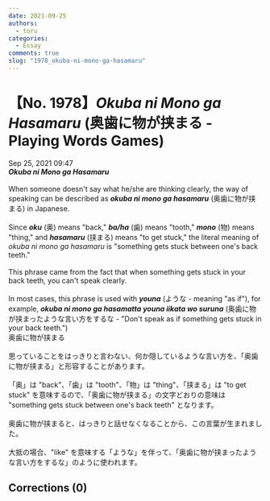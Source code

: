 ```yaml
---
date: 2021-09-25
authors:
  - toru
categories:
  - Essay
comments: true
slug: "1978_okuba-ni-mono-ga-hasamaru"
---
```


# 【No. 1978】<strong><em>Okuba ni Mono ga Hasamaru</strong></em> (奥歯に物が挟まる - Playing Words Games)
<div class="date">Sep 25, 2021 09:47</div>
<div id="post"><div id="body_show_ori">
<strong><em>Okuba ni Mono ga Hasamaru</strong></em><br/><br/>When someone doesn't say what he/she are thinking clearly, the way of speaking can be described as <strong><em>okuba ni mono ga hasamaru</em></strong> (奥歯に物が挟まる) in Japanese.<br/><br/>Since <strong><em>oku</em></strong> (奥) means "back," <strong><em>ba/ha</em></strong> (歯) means "tooth," <strong><em>mono</em></strong> (物) means "thing," and <strong><em>hasamaru</em></strong> (挟まる) means "to get stuck," the literal meaning of <em>okuba ni mono ga hasamaru</em> is "something gets stuck between one's back teeth."<br/><br/>This phrase came from the fact that when something gets stuck in your back teeth, you can't speak clearly.<br/><br/>In most cases, this phrase is used with <strong><em>youna</em></strong> (ような - meaning "as if"), for example, <strong><em>okuba ni mono ga hasamatta youna iikata wo suruna</em></strong> (奥歯に物が挟まったような言い方をするな - "Don't speak as if something gets stuck in your back teeth.")
</div></div>

<!-- more -->

<div id="post_ja"><div id="body_show_mo">
奥歯に物が挟まる<br/><br/>思っていることをはっきりと言わない、何か隠しているような言い方を、「奥歯に物が挟まる」と形容することがあります。<br/><br/>「奥」は "back"、「歯」は "tooth"、「物」は "thing"、「挟まる」は "to get stuck" を意味するので、「奥歯に物が挟まる」の文字どおりの意味は "something gets stuck between one's back teeth" となります。<br/><br/>奥歯に物が挟まると、はっきりと話せなくなることから、この言葉が生まれました。<br/><br/>大抵の場合、"like" を意味する「ような」を伴って、「奥歯に物が挟まったような言い方をするな」のように使われます。
</div></div>

## Corrections (0)
